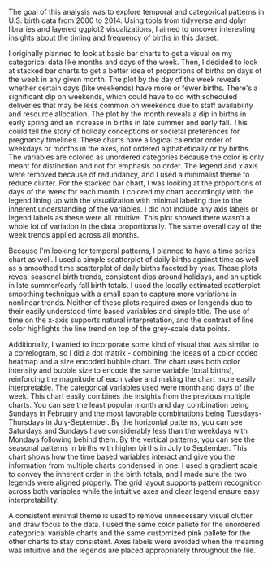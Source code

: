 The goal of this analysis was to explore temporal and categorical patterns in U.S. birth data from 2000 to 2014. Using tools from tidyverse and dplyr libraries and layered ggplot2 visualizations, I aimed to uncover interesting insights about the timing and frequency of births in this datset. 

I originally planned to look at basic bar charts to get a visual on my categorical data like months and days of the week. Then, I decided to look at stacked bar charts to get a better idea of proportions of births on days of the week in any given month. The plot by the day of the week reveals whether certain days (like weekends) have more or fewer births. There's a significant dip on weekends, which could have to do with scheduled deliveries that may be less common on weekends due to staff availability and resource allocation. The plot by the month reveals a dip in births in early spring and an increase in births in late summer and early fall. This could tell the story of holiday conceptions or societal preferences for pregnancy timelines. These charts have a logical calendar order of weekdays or months in the axes, not ordered alphabetically or by births. The variables are colored as unordered categories because the color is only meant for distinction and not for emphasis on order. The legend and x axis were removed because of redundancy, and I used a minimalist theme to reduce clutter. For the stacked bar chart, I was looking at the proportions of days of the week for each month. I colored my chart accordingly with the legend lining up with the visualization with minimal labeling due to the inherent understanding of the variables. I did not include any axis labels or legend labels as these were all intuitive. This plot showed there wasn't a whole lot of variation in the data proportionally. The same overall day of the week trends applied across all months. 

Because I'm looking for temporal patterns, I planned to have a time series chart as well. I used a simple scatterplot of daily births against time as well as a smoothed time scatterplot of daily births faceted by year. These plots reveal seasonal birth trends, consistent dips around holidays, and an uptick in late summer/early fall birth totals. I used the locally estimated scatterplot smoothing technique with a small span to capture more variations in nonlinear trends. Neither of these plots required axes or lengends due to their easily understood time based variables and simple title. The use of time on the x-axis supports natural interpretation, and the contrast of line color highlights the line trend on top of the grey-scale data points. 

Additionally, I wanted to incorporate some kind of visual that was similar to a correlogram, so I did a dot matrix - combining the ideas of a color coded heatmap and a size encoded bubble chart. The chart uses both color intensity and bubble size to encode the same variable (total births), reinforcing the magnitude of each value and making the chart more easily interpretable. The categorical variables used were month and days of the week. This chart easily combines the insights from the previous multiple charts. You can see the least popular month and day combination being Sundays in February and the most favorable combinations being Tuesdays-Thursdays in July-September. By the horizontal patterns, you can see Saturdays and Sundays have considerably less than the weekdays with Mondays following behind them. By the vertical patterns, you can see the seasonal patterns in births with higher births in July to September. This chart shows how the time based variables interact and give you the information from multiple charts condensed in one. I used a gradient scale to convey the inherent order in the birth totals, and I made sure the two legends were aligned properly. The grid layout supports pattern recognition across both variables while the intuitive axes and clear legend ensure easy interpretability. 

A consistent minimal theme is used to remove unnecessary visual clutter and draw focus to the data. I used the same color pallete for the unordered categorical variable charts and the same customized pink pallete for the other charts to stay consistent. Axes labels were avoided when the meaning was intuitive and the legends are placed appropriately throughout the file. 
